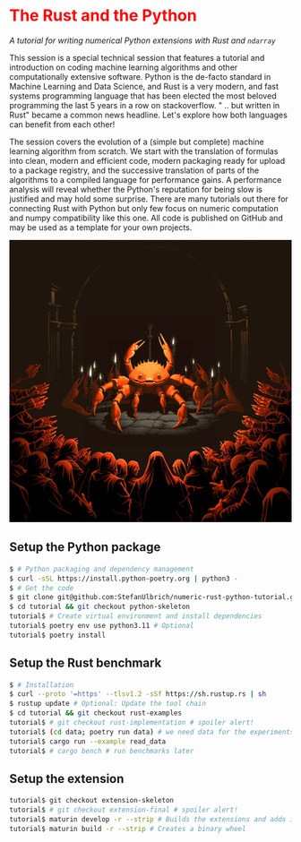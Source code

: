 # <span style="color:red;"> The Rust and the Python </span>

*A tutorial for writing numerical Python extensions with Rust and `ndarray`*


This session is a special technical session that features a tutorial and
introduction on coding machine learning algorithms and other computationally
extensive software. Python is the de-facto standard in Machine Learning and Data
Science, and Rust is a very modern, and fast systems programming language that
has been elected the most beloved programming the last 5 years in a row on
stackoverflow. " .. but written in Rust" became a common news headline. Let's
explore how both languages can benefit from each other!

The session covers the evolution of a (simple but complete) machine learning
algorithm from scratch. We start with the translation of formulas into clean,
modern and efficient code, modern packaging ready for upload to a package
registry, and the successive translation of parts of the algorithms to a
compiled language for performance gains. A performance analysis will reveal
whether the Python's reputation for being slow is justified and may hold some
surprise. There are many tutorials out there for connecting Rust with Python but
only few focus on numeric computation and numpy compatibility like this one. All
code is published on GitHub and may be used as a template for your own projects.

![AI-generated image about a dark cult of the crab](tutorial/cult_sm.png)

## Setup the Python package


```sh
$ # Python packaging and dependency management
$ curl -sSL https://install.python-poetry.org | python3 -
$ # Get the code
$ git clone git@github.com:StefanUlbrich/numeric-rust-python-tutorial.git tutorial
$ cd tutorial && git checkout python-skeleton
tutorial$ # Create virtual environment and install dependencies
tutorial$ poetry env use python3.11 # Optional
tutorial$ poetry install
```

## Setup the Rust benchmark

```sh
$ # Installation
$ curl --proto '=https' --tlsv1.2 -sSf https://sh.rustup.rs | sh
$ rustup update # Optional: Update the tool chain
$ cd tutorial && git checkout rust-examples
tutorial$ # git checkout rust-implementation # spoiler alert!
tutorial$ (cd data; poetry run data) # we need data for the experiments
tutorial$ cargo run --example read_data
tutorial$ # cargo bench # run benchmarks later
```

## Setup the extension

```sh
tutorial$ git checkout extension-skeleton
tutorial$ # git checkout extension-final # spoiler alert!
tutorial$ maturin develop -r --strip # Builds the extensions and adds it to the venv
tutorial$ maturin build -r --strip # Creates a binary wheel
```